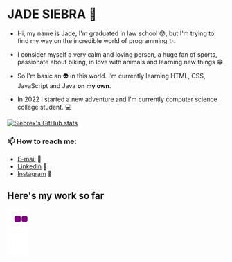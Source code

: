 # JADE SIEBRA :rainbow:


* Hi, my name is Jade, I'm graduated in law school :flushed:, but I'm trying to find my way on the incredible world of programming :sparkles:. 

* I consider myself a very calm and loving person, a huge fan of sports, passionate about biking, in love with animals and learning new things :grin:.


* So I'm basic an :alien: in this world. I’m currently learning HTML, CSS, JavaScript and Java **on my own**.

* In 2022 I started a new adventure and I'm currently computer science college student. :computer:

[![Siebrex's GitHub stats](https://github-readme-stats.vercel.app/api?username=siebrex)](https://github.com/siebrex/github-readme-stats)

### 📫 How to reach me:
- [E-mail](mailto:jadesiebra@outlook.com) :whale2:
- [Linkedin](https://www.linkedin.com/in/jade-siebra-de-oliveira-6a938921b/) :wolf:
- [Instagram](https://www.instagram.com/jadesiebra/) :octopus:
                      

<!---
Siebrex/Siebrex is a ✨ special ✨ repository because its `README.md` (this file) appears on your GitHub profile.
You can click the Preview link to take a look at your changes.
--->

## Here's my work so far
![snake gif](https://github.com/Siebrex/Siebrex/blob/output/github-contribution-grid-snake.gif)
